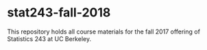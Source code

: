 # stat243-fall-2018
This repository holds all course materials for the fall 2017 offering of Statistics 243 at UC Berkeley. 
